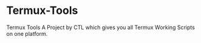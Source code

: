 # Termux-Tools
Termux Tools A Project by CTL which gives you all Termux Working Scripts on one platform.
